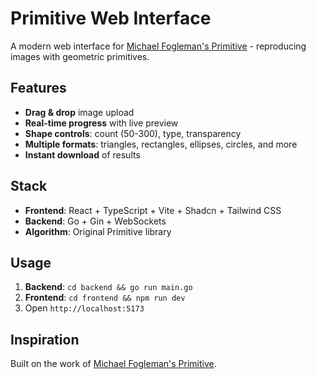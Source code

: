 # Primitive Web Interface

A modern web interface for [Michael Fogleman's Primitive](https://github.com/fogleman/primitive) - reproducing images with geometric primitives.

## Features

- **Drag & drop** image upload
- **Real-time progress** with live preview
- **Shape controls**: count (50-300), type, transparency
- **Multiple formats**: triangles, rectangles, ellipses, circles, and more
- **Instant download** of results

## Stack

- **Frontend**: React + TypeScript + Vite + Shadcn + Tailwind CSS
- **Backend**: Go + Gin + WebSockets
- **Algorithm**: Original Primitive library

## Usage

1. **Backend**: `cd backend && go run main.go`
2. **Frontend**: `cd frontend && npm run dev`  
3. Open `http://localhost:5173`

## Inspiration

Built on the work of [Michael Fogleman's Primitive](https://github.com/fogleman/primitive).

